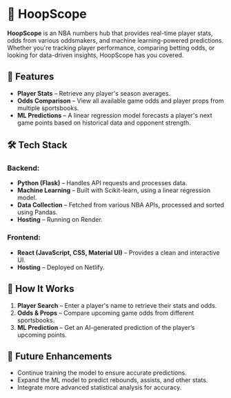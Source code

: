 # 🏀 HoopScope  

**HoopScope** is an NBA numbers hub that provides real-time player stats, odds from various oddsmakers, and machine learning-powered predictions. Whether you're tracking player performance, comparing betting odds, or looking for data-driven insights, HoopScope has you covered.  

## 🌟 Features  
- **Player Stats** – Retrieve any player's season averages.  
- **Odds Comparison** – View all available game odds and player props from multiple sportsbooks.  
- **ML Predictions** – A linear regression model forecasts a player's next game points based on historical data and opponent strength.  

## 🛠️ Tech Stack  
### Backend:  
- **Python (Flask)** – Handles API requests and processes data.  
- **Machine Learning** – Built with Scikit-learn, using a linear regression model.  
- **Data Collection** – Fetched from various NBA APIs, processed and sorted using Pandas.  
- **Hosting** – Running on Render.  

### Frontend:  
- **React (JavaScript, CSS, Material UI)** – Provides a clean and interactive UI.  
- **Hosting** – Deployed on Netlify.  

## 🚀 How It Works  
1. **Player Search** – Enter a player's name to retrieve their stats and odds.  
2. **Odds & Props** – Compare upcoming game odds from different sportsbooks.  
3. **ML Prediction** – Get an AI-generated prediction of the player’s upcoming points.  

## 📌 Future Enhancements
- Continue training the model to ensure accurate predictions.
- Expand the ML model to predict rebounds, assists, and other stats.  
- Integrate more advanced statistical analysis for accuracy.  
  

